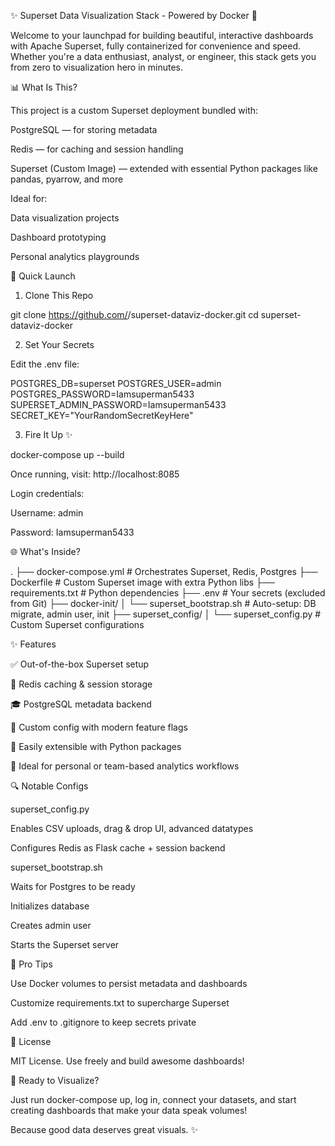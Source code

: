 ✨ Superset Data Visualization Stack - Powered by Docker 🚀

Welcome to your launchpad for building beautiful, interactive dashboards with Apache Superset, fully containerized for convenience and speed. Whether you're a data enthusiast, analyst, or engineer, this stack gets you from zero to visualization hero in minutes.

📊 What Is This?

This project is a custom Superset deployment bundled with:

PostgreSQL — for storing metadata

Redis — for caching and session handling

Superset (Custom Image) — extended with essential Python packages like pandas, pyarrow, and more

Ideal for:

Data visualization projects

Dashboard prototyping

Personal analytics playgrounds

🚧 Quick Launch

1. Clone This Repo

git clone https://github.com/<your-username>/superset-dataviz-docker.git
cd superset-dataviz-docker

2. Set Your Secrets

Edit the .env file:

POSTGRES_DB=superset
POSTGRES_USER=admin
POSTGRES_PASSWORD=Iamsuperman5433
SUPERSET_ADMIN_PASSWORD=Iamsuperman5433
SECRET_KEY="YourRandomSecretKeyHere"

3. Fire It Up ✨

docker-compose up --build

Once running, visit: http://localhost:8085

Login credentials:

Username: admin

Password: Iamsuperman5433

🌐 What's Inside?

.
├── docker-compose.yml             # Orchestrates Superset, Redis, Postgres
├── Dockerfile                     # Custom Superset image with extra Python libs
├── requirements.txt              # Python dependencies
├── .env                          # Your secrets (excluded from Git)
├── docker-init/
│   └── superset_bootstrap.sh     # Auto-setup: DB migrate, admin user, init
├── superset_config/
│   └── superset_config.py        # Custom Superset configurations

✨ Features

✅ Out-of-the-box Superset setup

🧵 Redis caching & session storage

🎓 PostgreSQL metadata backend

📆 Custom config with modern feature flags

🚜 Easily extensible with Python packages

🌟 Ideal for personal or team-based analytics workflows

🔍 Notable Configs

superset_config.py

Enables CSV uploads, drag & drop UI, advanced datatypes

Configures Redis as Flask cache + session backend

superset_bootstrap.sh

Waits for Postgres to be ready

Initializes database

Creates admin user

Starts the Superset server

🔔 Pro Tips

Use Docker volumes to persist metadata and dashboards

Customize requirements.txt to supercharge Superset

Add .env to .gitignore to keep secrets private

📅 License

MIT License. Use freely and build awesome dashboards!

🚀 Ready to Visualize?

Just run docker-compose up, log in, connect your datasets, and start creating dashboards that make your data speak volumes!

Because good data deserves great visuals. ✨

